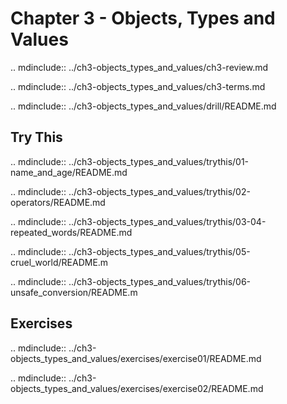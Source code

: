 # Chapter 3 - Objects, Types and Values

.. mdinclude:: ../ch3-objects_types_and_values/ch3-review.md

.. mdinclude:: ../ch3-objects_types_and_values/ch3-terms.md

.. mdinclude:: ../ch3-objects_types_and_values/drill/README.md

## Try This

.. mdinclude:: ../ch3-objects_types_and_values/trythis/01-name_and_age/README.md

.. mdinclude:: ../ch3-objects_types_and_values/trythis/02-operators/README.md

.. mdinclude:: ../ch3-objects_types_and_values/trythis/03-04-repeated_words/README.md

.. mdinclude:: ../ch3-objects_types_and_values/trythis/05-cruel_world/README.m

.. mdinclude:: ../ch3-objects_types_and_values/trythis/06-unsafe_conversion/README.m


## Exercises

.. mdinclude:: ../ch3-objects_types_and_values/exercises/exercise01/README.md

.. mdinclude:: ../ch3-objects_types_and_values/exercises/exercise02/README.md

